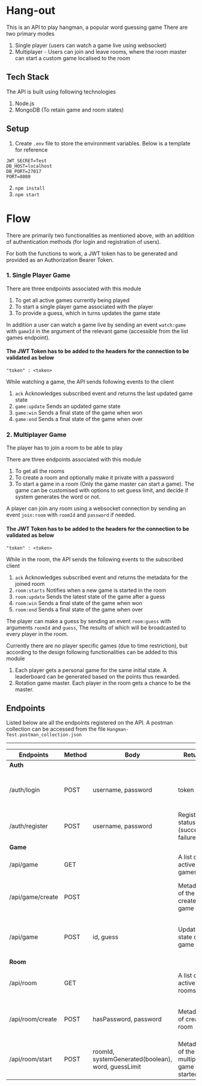 # Hang-out

This is an API to play hangman, a popular word guessing game
There are two primary modes 
1. Single player (users can watch a game live using websocket)
2. Multiplayer - Users can join and leave rooms, where the room master can start a custom game localised to the room

## Tech Stack
The API is built using following technologies
1. Node.js
2. MongoDB (To retain game and room states)

## Setup
1. Create  `.env` file to store the environment variables. Below is a template for reference
```
JWT_SECRET=Test
DB_HOST=localhost
DB_PORT=27017
PORT=8080
```
2. `npm install` 
3. `npm start`

# Flow

There are primarily two functionalities as mentioned above, with an addition of authentication methods (for login and registration of users).

For both the functions to work, a JWT token has to be generated and provided as an Authorization Bearer Token.

### 1. Single Player Game
There are three endpoints associated with this module
1. To get all active games currently being played
2. To start a single player game associated with the player
3. To provide a guess, which in turns updates the game state

In addition a user can watch a game live by sending an event `watch:game` with `gameId` in the argument of the relevant game (accessible from the list games endpoint).

#### The JWT Token has to be added to the headers for the connection to be validated as below

`"token" : <token>`

While watching a game, the API sends following events to the client

1. `ack` Acknowledges subscribed event and returns the last updated game state
2. `game:update` Sends an updated game state
3. `game:win` Sends a final state  of the game when won
4. `game:end` Sends a final state of the game when over

### 2. Multiplayer Game
The player has to join a room to be able to play

There are three endpoints associated with this module
1. To get all the rooms
2. To create a room and optionally make it private with a password
3. To start a game in a room (Only the game master can start a game). The game can be customised with options to set guess limit, and decide if system generates the word or not.

A player can join any room using a websocket connection by sending an event `join:room` with `roomId` and `password` if needed.

#### The JWT Token has to be added to the headers for the connection to be validated as below

`"token" : <token>`

While in the room, the API sends the following events to the subscribed client

1. `ack` Acknowledges subscribed event and returns the metadata for the joined room
2. `room:starts` Notifies when a new game is started in the room
2. `room:update` Sends the latest state of the game after a guess
3. `room:win` Sends a final state  of the game when won
4. `room:end` Sends a final state of the game when over

The player can make a guess by sending an event `room:guess` with arguments `roomId` and `guess`, The results of which will be broadcasted to every player in the room.

Currently there are no player specific games (due to time restriction), but according to the design following functionalities can be added to this module

1. Each player gets a personal game for the same initial state. A leaderboard can be generated based on the points thus rewarded.
2. Rotation game master. Each player in the room gets a chance to be the master.

## Endpoints

Listed below are all the endpoints registered on the API.
A postman collection can be accessed from the file `Hangman-Test.postman_collection.json`


***

| Endpoints        | Method | Body                                               | Returns                                  | Description                                            |
|------------------|--------|----------------------------------------------------|------------------------------------------|--------------------------------------------------------|
|**Auth**
| /auth/login      | POST   | username, password                                 | token                                    | Authenticates user credentials and returns a JWT Token |
| /auth/register   | POST   | username, password                                 | Registration status (success or failure) | Registers a new user         
|**Game**                          |
| /api/game        | GET    |                                                    | A list of active games                   | List of ongoing games                                  |
| /api/game/create | POST   |                                                    | Metadata of the created game             | Creates a new game associated with the player          |
| /api/game        | POST   | id, guess                                          | Updated state of the game                | Lets the user guess a character for the selected game  |
|**Room**
| /api/room        | GET    |                                                    | A list of active rooms                   | Lets the user browse the currently active rooms        |
| /api/room/create | POST   | hasPassword, password                              | Metadata of created room                 | Creates a new room with the creator as the room master |
| /api/room/start  | POST   | roomId, systemGenerated(boolean), word, guessLimit | Metadata of the multiplayer game started | Creates a multiplayer game associated with the room    |